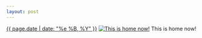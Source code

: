 ```yaml
---
layout: post
---
```


<p>
  <time><a href="/294">{{ page.date | date: "%e %B, %Y" }}</a></time>
  <a href="/294"><img src="{{ site.assets_url }}/294-640.jpg" srcset="{{ site.assets_url }}/294-1280.jpg 1280w, {{ site.assets_url }}/294-960.jpg 960w, {{ site.assets_url }}/294-640.jpg 640w, {{ site.assets_url }}/294-320.jpg 320w" sizes="(min-width: 700px) 50vw, calc(100vw - 2rem)" alt="This is home now!" /></a>
  <span>This is home now!</span>
</p>
